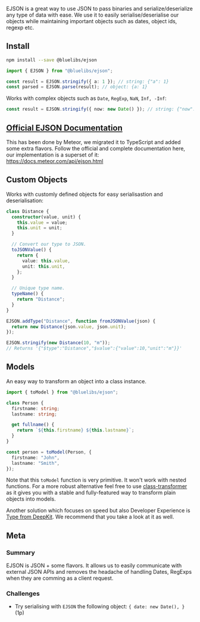 EJSON is a great way to use JSON to pass binaries and serialize/deserialize any type of data with ease. We use it to easily serialise/deserialise our objects while maintaining important objects such as dates, object ids, regexp etc.

## Install

```bash
npm install --save @bluelibs/ejson
```

```ts
import { EJSON } from "@bluelibs/ejson";

const result = EJSON.stringify({ a: 1 }); // string: {"a": 1}
const parsed = EJSON.parse(result); // object: {a: 1}
```

Works with complex objects such as `Date`, `RegExp`, `NaN`, `Inf, -Inf`:

```ts
const result = EJSON.stringify({ now: new Date() }); // string: {"now": { "$date": 100000000 }}
```

## [Official EJSON Documentation](https://docs.meteor.com/api/ejson.html)

This has been done by Meteor, we migrated it to TypeScript and added some extra flavors. Follow the official and complete documentation here, our implementation is a superset of it:
https://docs.meteor.com/api/ejson.html

## Custom Objects

Works with customly defined objects for easy serialisastion and deserialisation:

```ts
class Distance {
  constructor(value, unit) {
    this.value = value;
    this.unit = unit;
  }

  // Convert our type to JSON.
  toJSONValue() {
    return {
      value: this.value,
      unit: this.unit,
    };
  }

  // Unique type name.
  typeName() {
    return "Distance";
  }
}

EJSON.addType("Distance", function fromJSONValue(json) {
  return new Distance(json.value, json.unit);
});

EJSON.stringify(new Distance(10, "m"));
// Returns '{"$type":"Distance","$value":{"value":10,"unit":"m"}}'
```

## Models

An easy way to transform an object into a class instance.

```ts
import { toModel } from "@bluelibs/ejson";

class Person {
  firstname: string;
  lastname: string;

  get fullname() {
    return `${this.firstname} ${this.lastname}`;
  }
}

const person = toModel(Person, {
  firstname: "John",
  lastname: "Smith",
});
```

Note that this `toModel` function is very primitive. It won't work with nested functions. For a more robust alternative feel free to use [class-transformer](https://github.com/typestack/class-transformer) as it gives you with a stable and fully-featured way to transform plain objects into models.

Another solution which focuses on speed but also Developer Experience is [Type from DeepKit](https://deepkit.io/library/type). We recommend that you take a look at it as well.

## Meta

### Summary

EJSON is JSON + some flavors. It allows us to easily communicate with external JSON APIs and removes the headache of handling Dates, RegExps when they are comming as a client request.

### Challenges

- Try serialising with `EJSON` the following object: `{ date: new Date(), }` (1p)
